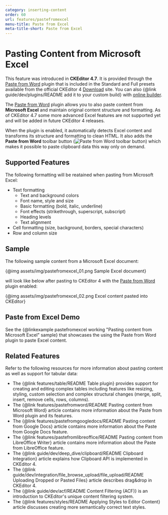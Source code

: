 ```yaml
---
category: inserting-content
order: 60
url: features/pastefromexcel
menu-title: Paste from Excel
meta-title-short: Paste from Excel
---
```

<!--
Copyright (c) 2003-2025, CKSource Holding sp. z o.o. All rights reserved.
For licensing, see LICENSE.md.
-->

# Pasting Content from Microsoft Excel

<info-box info="">
    This feature was introduced in <strong>CKEditor 4.7</strong>. It is provided through the <a href="https://ckeditor.com/cke4/addon/pastefromword">Paste from Word</a> plugin that is included in the Standard and Full presets available from the official CKEditor 4 <a href="https://ckeditor.com/ckeditor-4/download/">Download</a> site. You can also {@link guide/dev/plugins/README add it to your custom build} with <a href="https://ckeditor.com/cke4/builder">online builder</a>.
</info-box>

The [Paste from Word](https://ckeditor.com/cke4/addon/pastefromword) plugin allows you to also paste content from **Microsoft Excel** and maintain original content structure and formatting. As of CKEditor 4.7 some more advanced Excel features are not supported yet and will be added in future CKEditor 4 releases.

When the plugin is enabled, it automatically detects Excel content and transforms its structure and formatting to clean HTML. It also adds the **Paste from Word** toolbar button (<img class="inline" src="%BASE_PATH%/assets/img/pastefromword-button.png" alt="Paste from Word toolbar button">) which makes it possible to paste clipboard data this way only on demand.

## Supported Features

The following formatting will be reatained when pasting from Microsoft Excel:

* Text formatting
    * Text and background colors
    * Font name, style and size
    * Basic formatting (bold, italic, underline)
    * Font effects (strikethrough, superscript, subscript)
    * Heading levels
    * Text alignment
* Cell formatting (size, background, borders, special characters)
* Row and column size

## Sample

The following sample content from a Microsoft Excel document:

{@img assets/img/pastefromexcel_01.png Sample Excel document}

will look like below after pasting to CKEditor 4 with the [Paste from Word](https://ckeditor.com/cke4/addon/pastefromword) plugin enabled:

{@img assets/img/pastefromexcel_02.png Excel content pasted into CKEditor}

## Paste from Excel Demo

See the {@linkexample pastefromexcel working "Pasting content from Microsoft Excel" sample} that showcases the using the Paste from Word plugin to paste Excel content.

## Related Features

Refer to the following resources for more information about pasting content as well as support for tabular data:

* The {@link features/table/README Table plugin} provides support for creating and editing complex tables including features like resizing, styling, custom selection and complex structural changes (merge, split, insert, remove cells, rows, columns).
* The {@link features/pastefromword/README Pasting content from Microsoft Word} article contains more information about the Paste from Word plugin and its features.
* The {@link features/pastefromgoogledocs/README Pasting content from Google Docs} article contains more information about the Paste from Google Docs feature.
* The {@link features/pastefromlibreoffice/README Pasting content from LibreOffice Writer} article contains more information about the Paste from LibreOffice feature.
* The {@link guide/dev/deep_dive/clipboard/README Clipboard Integration} article explains how Clipboard API is implemented in CKEditor 4.
* The {@link guide/dev/integration/file_browse_upload/file_upload/README Uploading Dropped or Pasted Files} article describes drag&drop in CKEditor 4.
* The {@link guide/dev/acf/README Content Filtering (ACF)} is an introduction to CKEditor's unique content filtering system.
* The {@link features/styles/README Applying Styles to Editor Content} article discusses creating more semantically correct text styles.
